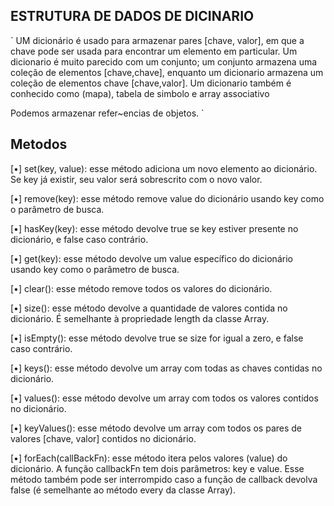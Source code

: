 

## ESTRUTURA DE DADOS DE DICINARIO

` UM dicionário é usado para armazenar pares [chave, valor],
em que a chave pode ser usada para encontrar um elemento em particular. 
Um dicionario é muito parecido com um conjunto; um conjunto 
armazena uma coleção de elementos [chave,chave], enquanto 
um dicionario armazena um coleção de elementos chave 
[chave,valor]. Um dicionario também é conhecido como (mapa), tabela de simbolo e
array associativo

Podemos armazenar refer~encias de objetos.
`

## Metodos

[•] set(key, value): esse método adiciona um novo elemento ao
dicionário. Se key já existir, seu valor será sobrescrito com o novo valor.

[•] remove(key): esse método remove value do dicionário usando key
como o parâmetro de busca.

[•] hasKey(key): esse método devolve true se key estiver presente no
dicionário, e false caso contrário.

[•] get(key): esse método devolve um value específico do dicionário
usando key como o parâmetro de busca.

[•] clear(): esse método remove todos os valores do dicionário.

[•] size(): esse método devolve a quantidade de valores contida no
dicionário. É semelhante à propriedade length da classe Array.

[•] isEmpty(): esse método devolve true se size for igual a zero, e false
caso contrário.

[•] keys(): esse método devolve um array com todas as chaves contidas no
dicionário.

[•] values(): esse método devolve um array com todos os valores
contidos no dicionário.

[•] keyValues(): esse método devolve um array com todos os pares de
valores [chave, valor] contidos no dicionário.

[•] forEach(callBackFn): esse método itera pelos valores (value) do
dicionário. A função callbackFn tem dois parâmetros: key e value.
Esse método também pode ser interrompido caso a função de callback
devolva false (é semelhante ao método every da classe Array).